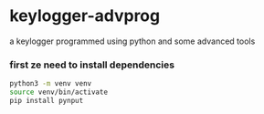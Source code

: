 # keylogger-advprog
a keylogger programmed using python and some advanced tools
### first ze need to install dependencies
```bash
python3 -m venv venv
source venv/bin/activate
pip install pynput
```